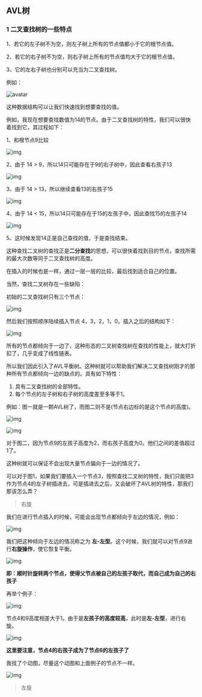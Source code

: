 ## AVL树

### 1 二叉查找树的一些特点

1、若它的左子树不为空，则左子树上所有的节点值都小于它的根节点值。

2、若它的右子树不为空，则右子树上所有的节点值均大于它的根节点值。

3、它的左右子树也分别可以充当为二叉查找树。

例如：

![avatar](https://github.com/whatsabc/data-structure-practice/blob/master/4%20tree%20and%20binary%20tree/AVL%20tree/img/1.jpg?raw=true)

这种数据结构可以让我们快速找到想要查找的值。

例如，我现在想要查找数值为14的节点。由于二叉查找树的特性，我们可以很快着找到它，其过程如下：

1、和根节点9比较

![img](https://github.com/whatsabc/data-structure-practice/blob/master/4%20tree%20and%20binary%20tree/AVL%20tree/img/2.jpg?raw=true)

2、由于 14 > 9，所以14只可能存在于9的右子树中，因此查看右孩子13

![img](https://github.com/whatsabc/data-structure-practice/blob/master/4%20tree%20and%20binary%20tree/AVL%20tree/img/3.jpg?raw=true)

3、由于 14 > 13，所以继续查看13的右孩子15

![img](https://github.com/whatsabc/data-structure-practice/blob/master/4%20tree%20and%20binary%20tree/AVL%20tree/img/4.jpg?raw=true)

4、由于 14 < 15，所以14只可能存在于15的左孩子中，因此查找15的左孩子14

![img](https://github.com/whatsabc/data-structure-practice/blob/master/4%20tree%20and%20binary%20tree/AVL%20tree/img/5.jpg?raw=true)

5、这时候发现14正是自己查找的值，于是查找结束。

这种查找二叉树的查找正是**二分查找**的思想，可以很快着找到目的节点，查找所需的最大次数等同于二叉查找树的高度。

在插入的时候也是一样，通过一层一层的比较，最后找到适合自己的位置。

当然，查找二叉树存在一些缺陷：

初始的二叉查找树只有三个节点：

![img](https://github.com/whatsabc/data-structure-practice/blob/master/4%20tree%20and%20binary%20tree/AVL%20tree/img/6.jpg?raw=true)

然后我们按照顺序陆续插入节点 4，3，2，1，0。插入之后的结构如下：

![img](https://github.com/whatsabc/data-structure-practice/blob/master/4%20tree%20and%20binary%20tree/AVL%20tree/img/7.jpg?raw=true)

所有的节点都倾向于一边了，这种形态的二叉树查找树在查找的性能上，就大打折扣了，几乎变成了线性链表。

所以我们因此引入了AVL平衡树。这种树就可以帮助我们解决二叉查找树刚才的那种所有节点都倾向一边的缺点的。具有如下特性：

1. 具有二叉查找树的全部特性。
2. 每个节点的左子树和右子树的高度差至多等于1。

例如：图一就是一颗AVL树了，而图二则不是(节点右边标的是这个节点的高度)。

![img](https://github.com/whatsabc/data-structure-practice/blob/master/4%20tree%20and%20binary%20tree/AVL%20tree/img/8.jpg?raw=true)

![img](https://github.com/whatsabc/data-structure-practice/blob/master/4%20tree%20and%20binary%20tree/AVL%20tree/img/9.jpg?raw=true)

对于图二，因为节点9的左孩子高度为2，而右孩子高度为0。他们之间的差值超过1了。

这种树就可以保证不会出现大量节点偏向于一边的情况了。

可以对于图1，如果我们要插入一个节点3，按照查找二叉树的特性，我们只能把3作为节点4的左子树插进去，可是插进去之后，又会破坏了AVL树的特性，那我们那该怎么弄？

> 右旋

我们在进行节点插入的时候，可能会出现节点都倾向于左边的情况，例如：

![img](https://github.com/whatsabc/data-structure-practice/blob/master/4%20tree%20and%20binary%20tree/AVL%20tree/img/10.jpg?raw=true)

我们把这种倾向于左边的情况称之为 **左-左型**。这个时候，我们就可以对节点9进行**右旋操作**，使它恢复平衡。

![img](https://github.com/whatsabc/data-structure-practice/blob/master/4%20tree%20and%20binary%20tree/AVL%20tree/img/11.jpg?raw=true)

**即：顺时针旋转两个节点，使得父节点被自己的左孩子取代，而自己成为自己的右孩子**

再举个例子：

![img](https://github.com/whatsabc/data-structure-practice/blob/master/4%20tree%20and%20binary%20tree/AVL%20tree/img/12.jpg?raw=true)

节点4和9高度相差大于1。由于是**左孩子的高度较高**，此时是**左-左型**，进行右旋。

![img](https://github.com/whatsabc/data-structure-practice/blob/master/4%20tree%20and%20binary%20tree/AVL%20tree/img/13.jpg?raw=true)

**这里要注意，节点4的右孩子成为了节点6的左孩子了**

我找了个动图，尽量这个动图和上面例子的节点不一样。

![img](https://github.com/whatsabc/data-structure-practice/blob/master/4%20tree%20and%20binary%20tree/AVL%20tree/img/14.gif?raw=true)

> 左旋

